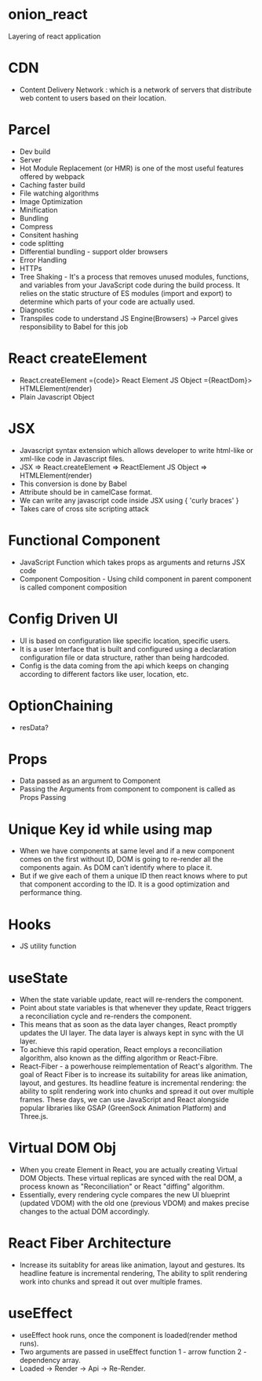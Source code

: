 # onion_react
Layering of react application

# CDN 
- Content Delivery Network : which is a network of servers that  distribute web content to users based on their location.

# Parcel
- Dev build
- Server 
- Hot Module Replacement (or HMR) is one of the most useful features offered by webpack
- Caching faster build
- File watching algorithms 
- Image Optimization
- Minification
- Bundling
- Compress
- Consitent hashing
- code splitting 
- Differential bundling - support older browsers
- Error Handling
- HTTPs
- Tree Shaking - It's a process that removes unused modules,     functions, and variables from your JavaScript code during the build process.
It relies on the static structure of ES modules (import and export) to determine which parts of your code are actually used.
- Diagnostic
- Transpiles code to understand JS Engine(Browsers) -> Parcel gives responsibility to Babel for this job

# React createElement 
- React.createElement ={code}> React Element JS Object ={ReactDom}> HTMLElement(render)
- Plain Javascript Object

# JSX 
- Javascript syntax extension which allows developer to write html-like or xml-like code in Javascript files.
- JSX => React.createElement => ReactElement JS Object => HTMLElement(render)
- This conversion is done by Babel
- Attribute should be in camelCase format.
- We can write any javascript code inside JSX using { 'curly braces' } 
- Takes care of cross site scripting attack

# Functional Component
- JavaScript Function which takes props as arguments and returns JSX code
- Component Composition - Using child component in parent component is called component composition

# Config Driven UI
- UI is based on configuration like specific location, specific users.
- It is a user Interface that is built and configured using a
declaration configuration file or data structure, rather than
being hardcoded.
- Config is the data coming from the api which keeps on changing
according to different factors like user, location, etc.

# OptionChaining 
- resData?

# Props
- Data passed as an argument to Component
- Passing the Arguments from component to component is called as Props Passing

# Unique Key id while using map
- When we have components at same level and if a new component
comes on the first without ID, DOM is going to re-render all the
components again. As DOM can’t identify where to place it.
- But if we give each of them a unique ID then react knows where
to put that component according to the ID. It is a good
optimization and performance thing.

# Hooks
- JS utility function

# useState
- When the state variable update, react will re-renders the component.
- Point about state variables is that whenever they update, React triggers a reconciliation cycle and re-renders the component.
- This means that as soon as the data layer changes, React promptly updates the UI layer. The data layer is always kept in sync with the UI layer.
- To achieve this rapid operation, React employs a reconciliation algorithm, also known as the diffing algorithm or React-Fibre.
- React-Fiber - a powerhouse reimplementation of React's algorithm. The goal of React Fiber is to increase its suitability for areas like animation, layout, and gestures. Its
headline feature is incremental rendering: the ability to split rendering work into chunks and spread it out over multiple frames. These days, we can use JavaScript and React alongside popular libraries like GSAP (GreenSock Animation Platform) and Three.js.

# Virtual DOM Obj
- When you create Element in React, you are actually creating Virtual DOM Objects.
These virtual replicas are synced with the real DOM, a process known as "Reconciliation" or React "diffing" algorithm.
- Essentially, every rendering cycle compares the new UI blueprint (updated VDOM) with the old one (previous VDOM) and makes precise changes to the actual DOM accordingly.

# React Fiber Architecture
- Increase its suitablity for areas like animation, layout and gestures. Its headline feature is incremental rendering, The ability to split rendering work into chunks and spread it out over multiple frames.

# useEffect
- useEffect hook runs, once the component is loaded(render method runs).
- Two arguments are passed in useEffect function 1 - arrow function 2 - dependency array. 
- Loaded -> Render -> Api -> Re-Render.
